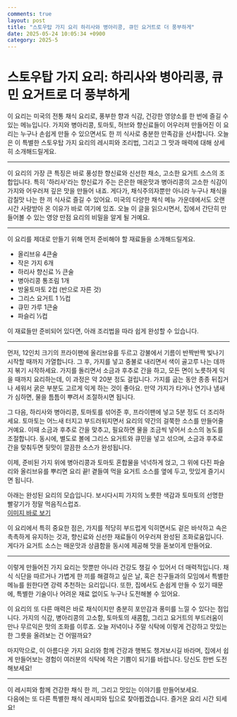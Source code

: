```yaml
---
comments: true
layout: post
title: "스토우탑 가지 요리 하리사와 병아리콩, 큐민 요거트로 더 풍부하게"
date: 2025-05-24 10:05:34 +0900
category: 2025-5
---
```


# 스토우탑 가지 요리: 하리사와 병아리콩, 큐민 요거트로 더 풍부하게

이 요리는 미국의 전통 채식 요리로, 풍부한 향과 식감, 건강한 영양소를 한 번에 즐길 수 있는 메뉴입니다. 가지와 병아리콩, 토마토, 허브와 향신료들이 어우러져 만들어진 이 요리는 누구나 손쉽게 만들 수 있으면서도 한 끼 식사로 충분한 만족감을 선사합니다. 오늘은 이 특별한 스토우탑 가지 요리의 레시피와 조리법, 그리고 그 맛과 매력에 대해 상세히 소개해드릴게요.

---

이 요리의 가장 큰 특징은 바로 풍성한 향신료와 신선한 채소, 고소한 요거트 소스의 조합입니다. 특히 '하리사'라는 향신료가 주는 은은한 매운맛과 병아리콩의 고소한 식감이 가지와 어우러져 깊은 맛을 만들어 내죠. 게다가, 채식주의자뿐만 아니라 누구나 채식을 감칠맛 나는 한 끼 식사로 즐길 수 있어요. 미국의 다양한 채식 메뉴 가운데에서도 오랜 시간 사랑받아 온 이유가 바로 여기에 있죠. 오늘 이 글을 읽으시면서, 집에서 간단히 만들어볼 수 있는 영양 만점 요리의 비밀을 알게 될 거예요.

---

이 요리를 제대로 만들기 위해 먼저 준비해야 할 재료들을 소개해드릴게요.  
- 올리브유 4큰술  
- 작은 가지 6개  
- 하리사 향신료 ½ 큰술  
- 병아리콩 통조림 1개  
- 방울토마토 2컵 (반으로 자른 것)  
- 그리스 요거트 1 ½컵  
- 큐민 가루 1큰술  
- 파슬리 ½컵  

이 재료들만 준비되어 있다면, 아래 조리법을 따라 쉽게 완성할 수 있습니다.

---

먼저, 12인치 크기의 프라이팬에 올리브유를 두르고 강불에서 기름이 반짝반짝 빛나기 시작할 때까지 가열합니다. 그 후, 가지를 넣고 중불로 내리면서 색이 골고루 나는 데까지 볶기 시작하세요. 가지를 돌리면서 소금과 후추로 간을 하고, 모든 면이 노릇하게 익을 때까지 요리하는데, 이 과정은 약 20분 정도 걸립니다. 가지를 굽는 동안 종종 뒤집거나 세워서 굵은 부분도 고르게 익게 하는 것이 좋아요. 만약 가지가 타거나 연기나 냄새가 심하면, 물을 틈틈이 뿌려서 조절하시면 됩니다.

그 다음, 하리사와 병아리콩, 토마토를 섞어준 후, 프라이팬에 넣고 5분 정도 더 조리하세요. 토마토는 어느새 터지고 부드러워지면서 요리의 약간의 걸쭉한 소스를 만들어줄 거예요. 이때 소금과 후추로 간을 맞추고, 필요하면 물을 조금씩 넣어서 소스의 농도를 조절합니다. 동시에, 별도로 볼에 그리스 요거트와 큐민을 넣고 섞으며, 소금과 후추로 간을 맞춰두면 뒷맛이 깔끔한 소스가 완성됩니다.

이제, 준비된 가지 위에 병아리콩과 토마토 혼합물을 넉넉하게 얹고, 그 위에 다진 파슬리와 올리브유를 뿌리면 요리 끝! 곁들여 먹을 요거트 소스를 옆에 두고, 맛있게 즐기시면 됩니다.

아래는 완성된 요리의 모습입니다. 보시다시피 가지의 노릇한 색감과 토마토의 선명한 빨갛기가 정말 먹음직스럽죠.  
[이미지 바로 보기](https://www.themealdb.com/images/media/meals/yqwtvu1487426027.jpg)

이 요리에서 특히 중요한 점은, 가지를 적당히 부드럽게 익히면서도 겉은 바삭하고 속은 촉촉하게 유지하는 것과, 향신료와 신선한 재료들이 어우러져 완성된 조화로움입니다. 게다가 요거트 소스는 매운맛과 상큼함을 동시에 제공해 맛을 돋보이게 만들어요.

---

이렇게 만들어진 가지 요리는 맛뿐만 아니라 건강도 챙길 수 있어서 더 매력적입니다. 채식 식단을 따르거나 가볍게 한 끼를 해결하고 싶은 날, 혹은 친구들과의 모임에서 특별한 메뉴를 원한다면 강력 추천하는 요리입니다. 또한, 집에서도 손쉽게 만들 수 있기 때문에, 특별한 기술이나 어려운 재료 없이도 누구나 도전해볼 수 있어요.

이 요리의 또 다른 매력은 바로 채식이지만 충분히 포만감과 풍미를 느낄 수 있다는 점입니다. 가지의 식감, 병아리콩의 고소함, 토마토의 새콤함, 그리고 요거트의 부드러움이 만나 무르익은 맛의 조화를 이루죠. 오늘 저녁이나 주말 식탁에 이렇게 건강하고 맛있는 한 그릇을 올려보는 건 어떨까요?  

마지막으로, 이 아름다운 가지 요리와 함께 건강과 행복도 챙겨보시길 바라며, 집에서 쉽게 만들어보는 경험이 여러분의 식탁에 작은 기쁨이 되기를 바랍니다. 당신도 한번 도전해보세요!  

---

이 레시피와 함께 건강한 채식 한 끼, 그리고 맛있는 이야기를 만들어보세요.  
다음에는 또 다른 특별한 채식 레시피와 팁으로 찾아뵙겠습니다. 즐거운 요리 시간 되세요!